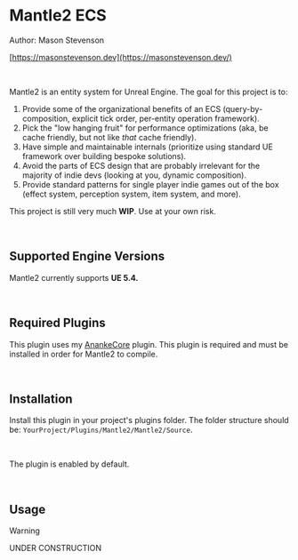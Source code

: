 # Mantle2 ECS

Author: Mason Stevenson

[https://masonstevenson.dev](https://masonstevenson.dev/)

<br>

Mantle2 is an entity system for Unreal Engine. The goal for this project is to:

1) Provide some of the organizational benefits of an ECS (query-by-composition, explicit tick order, per-entity operation framework).
2) Pick the "low hanging fruit" for performance optimizations (aka, be cache friendly, but not like *that* cache friendly).
3) Have simple and maintainable internals (prioritize using standard UE framework over building bespoke solutions).
4) Avoid the parts of ECS design that are probably irrelevant for the majority of indie devs (looking at you, dynamic composition).
5) Provide standard patterns for single player indie games out of the box (effect system, perception system, item system, and more).



This project is still very much **WIP**. Use at your own risk.

<br>

## Supported Engine Versions

Mantle2 currently supports **UE 5.4.**

<br>

## Required Plugins

This plugin uses my [AnankeCore](https://github.com/masonstevenson-dev/AnankeCore) plugin. This plugin is required and must be installed in order for Mantle2 to compile.

<br>

## Installation

Install this plugin in your project's plugins folder. The folder structure should be: `YourProject/Plugins/Mantle2/Mantle2/Source`.

<br>

The plugin is enabled by default.

<br>

## Usage

> [!WARNING]
>
> UNDER CONSTRUCTION